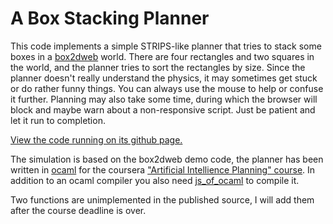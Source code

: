 A Box Stacking Planner
======================

This code implements a simple STRIPS-like planner that tries to stack
some boxes in a [box2dweb](http://code.google.com/p/box2dweb/) world.
There are four rectangles and two squares in the world, and the
planner tries to sort the rectangles by size.  Since the planner
doesn't really understand the physics, it may sometimes get stuck or
do rather funny things. You can always use the mouse to help or
confuse it further.  Planning may also take some time, during which
the browser will block and maybe warn about a non-responsive
script. Just be patient and let it run to completion.

[View the code running on its github page.](http://fhars.github.com/boxworld/)

The simulation is based on the box2dweb demo code, the planner has
been written in [ocaml](http://www.ocaml.org) for the coursera
["Artificial Intellience Planning"
course](https://www.coursera.org/course/aiplan). In addition to an ocaml
compiler you also need [js_of_ocaml](http://ocsigen.org/js_of_ocaml/)
to compile it.

Two functions are unimplemented in the published source, I will add
them after the course deadline is over.